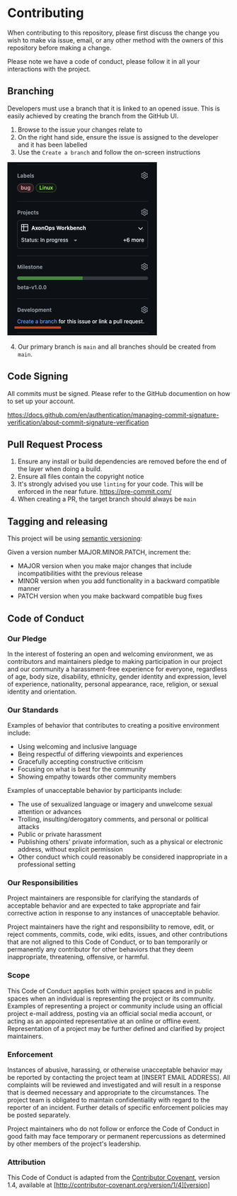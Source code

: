 # Contributing

When contributing to this repository, please first discuss the change you wish to make via issue,
email, or any other method with the owners of this repository before making a change. 

Please note we have a code of conduct, please follow it in all your interactions with the project.

## Branching

Developers must use a branch that it is linked to an opened issue. This is easily achieved by creating
the branch from the GitHub UI. 

1. Browse to the issue your changes relate to
2. On the right hand side, ensure the issue is assigned to the developer and it has been labelled
3. Use the `Create a branch` and follow the on-screen instructions

![Create a branch](./docs/create-branch.png)

4. Our primary branch is `main` and all branches should be created from `main`.

## Code Signing

All commits must be signed. Please refer to the GitHub documention on how to set up your account.

https://docs.github.com/en/authentication/managing-commit-signature-verification/about-commit-signature-verification

## Pull Request Process

1. Ensure any install or build dependencies are removed before the end of the layer when doing a 
   build.
2. Ensure all files contain the copyright notice
3. It's strongly advised you use `linting` for your code. This will be enforced in the near future.
   https://pre-commit.com/
4. When creating a PR, the target branch should always be `main`

## Tagging and releasing

This project will be using [semantic versioning](https://github.com/semver/semver/blob/master/semver.md):

Given a version number MAJOR.MINOR.PATCH, increment the:

- MAJOR version when you make major changes that include incompatibilities witht the previous release
- MINOR version when you add functionality in a backward compatible manner
- PATCH version when you make backward compatible bug fixes

## Code of Conduct

### Our Pledge

In the interest of fostering an open and welcoming environment, we as
contributors and maintainers pledge to making participation in our project and
our community a harassment-free experience for everyone, regardless of age, body
size, disability, ethnicity, gender identity and expression, level of experience,
nationality, personal appearance, race, religion, or sexual identity and
orientation.

### Our Standards

Examples of behavior that contributes to creating a positive environment
include:

* Using welcoming and inclusive language
* Being respectful of differing viewpoints and experiences
* Gracefully accepting constructive criticism
* Focusing on what is best for the community
* Showing empathy towards other community members

Examples of unacceptable behavior by participants include:

* The use of sexualized language or imagery and unwelcome sexual attention or
advances
* Trolling, insulting/derogatory comments, and personal or political attacks
* Public or private harassment
* Publishing others' private information, such as a physical or electronic
  address, without explicit permission
* Other conduct which could reasonably be considered inappropriate in a
  professional setting

### Our Responsibilities

Project maintainers are responsible for clarifying the standards of acceptable
behavior and are expected to take appropriate and fair corrective action in
response to any instances of unacceptable behavior.

Project maintainers have the right and responsibility to remove, edit, or
reject comments, commits, code, wiki edits, issues, and other contributions
that are not aligned to this Code of Conduct, or to ban temporarily or
permanently any contributor for other behaviors that they deem inappropriate,
threatening, offensive, or harmful.

### Scope

This Code of Conduct applies both within project spaces and in public spaces
when an individual is representing the project or its community. Examples of
representing a project or community include using an official project e-mail
address, posting via an official social media account, or acting as an appointed
representative at an online or offline event. Representation of a project may be
further defined and clarified by project maintainers.

### Enforcement

Instances of abusive, harassing, or otherwise unacceptable behavior may be
reported by contacting the project team at [INSERT EMAIL ADDRESS]. All
complaints will be reviewed and investigated and will result in a response that
is deemed necessary and appropriate to the circumstances. The project team is
obligated to maintain confidentiality with regard to the reporter of an incident.
Further details of specific enforcement policies may be posted separately.

Project maintainers who do not follow or enforce the Code of Conduct in good
faith may face temporary or permanent repercussions as determined by other
members of the project's leadership.

### Attribution

This Code of Conduct is adapted from the [Contributor Covenant][homepage], version 1.4,
available at [http://contributor-covenant.org/version/1/4][version]

[homepage]: http://contributor-covenant.org
[version]: http://contributor-covenant.org/version/1/4/